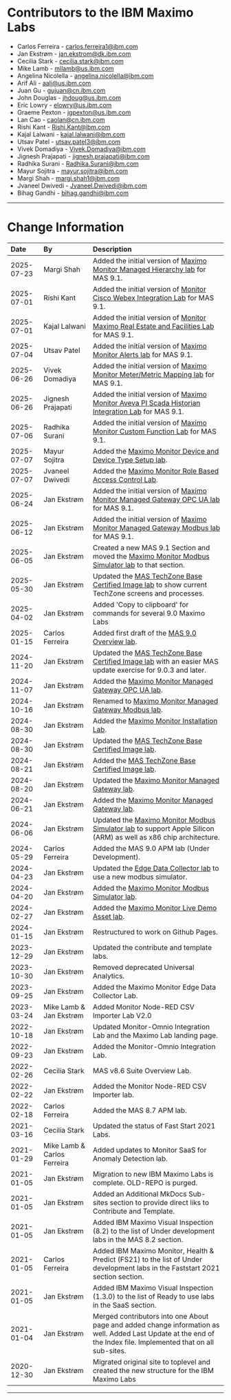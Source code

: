 # Contributors to the IBM Maximo Labs

- Carlos Ferreira - <carlos.ferreira1@ibm.com>
- Jan Ekstrøm - <jan.ekstrom@dk.ibm.com>
- Cecilia Stark - <cecilia.stark@ibm.com>
- Mike Lamb - <mllamb@us.ibm.com>
- Angelina Nicolella - <angelina.nicolella@ibm.com>
- Arif Ali - <aali@us.ibm.com>
- Juan Gu -  <gujuan@cn.ibm.com>
- John Douglas - <jhdoug@us.ibm.com>
- Eric Lowry - <elowry@us.ibm.com>
- Graeme Pexton - <jgpexton@us.ibm.com>
- Lan Cao - <caolan@cn.ibm.com>
- Rishi Kant - <Rishi.Kant@ibm.com>
- Kajal Lalwani - <kajal.lalwani@ibm.com>
- Utsav Patel - <utsav.patel3@ibm.com>
- Vivek Domadiya - <Vivek.Domadiya@ibm.com>
- Jignesh Prajapati - <jignesh.prajapati@ibm.com>
- Radhika Surani - <Radhika.Surani@ibm.com>
- Mayur Sojitra - <mayur.sojitra@ibm.com>
- Margi Shah - <margi.shah1@ibm.com>
- Jvaneel Dwivedi - <Jvaneel.Dwivedi@ibm.com>
- Bihag Gandhi - <bihag.gandhi@ibm.com>
 

---

# Change Information

|Date      |By             | Description                                                                            |
|:---------|:--------------|:---------------------------------------------------------------------------------------|
|2025-07-23|Margi Shah     |Added the initial version of [Maximo Monitor Managed Hierarchy lab](../monitor_managed_hierarchy_9.1/) for MAS 9.1. |
|2025-07-01|Rishi Kant    |Added the initial version of [Monitor Cisco Webex Integration Lab](../monitor_cisco_webex_integration_9.1/) for MAS 9.1. |
|2025-07-01|Kajal Lalwani    |Added the initial version of [ Monitor Maximo Real Estate and Facilities Lab](../monitor_MREF_9.1/) for MAS 9.1. |
|2025-07-04|Utsav Patel    |Added the initial version of [Maximo Monitor Alerts lab](../monitor_managed_alerts_9.1/) for MAS 9.1. |
|2025-06-26|Vivek Domadiya |Added the initial version of [Maximo Monitor Meter/Metric Mapping lab](../monitor_meter_metric_mapping_9.1/) for MAS 9.1. |
|2025-06-26|Jignesh Prajapati    |Added the initial version of [Maximo Monitor Aveva PI Scada Historian Integration Lab](../monitor_avevapi_scada_historian_integration_9.1/) for MAS 9.1. |
|2025-07-06|Radhika Surani    |Added the initial version of [Maximo Monitor Custom Function Lab](../monitor_custom_function_9.1/) for MAS 9.1. |
|2025-07-07|Mayur Sojitra|Added the [Maximo Monitor Device and Device Type Setup lab](../monitor_device_devicetype_setup_9.1/). |
|2025-07-07|Jvaneel Dwivedi|Added the [Maximo Monitor Role Based Access Control Lab](../monitor_role_based_access_control_9.1/). |
|2025-06-24|Jan Ekstrøm    |Added the initial version of [Maximo Monitor Managed Gateway OPC UA lab](../monitor_managed_gw_opcua_9.1/) for MAS 9.1. |
|2025-06-12|Jan Ekstrøm    |Added the initial version of [Maximo Monitor Managed Gateway Modbus lab](../monitor_managed_gw_modbus_9.1/) for MAS 9.1. |
|2025-06-05|Jan Ekstrøm    |Created a new MAS 9.1 Section and moved the [Maximo Monitor Modbus Simulator lab](../monitor_modbus_simulator/) to that section.|
|2025-05-30|Jan Ekstrøm    |Updated the [MAS TechZone Base Certified Image lab](../mas_techzone_base/) to show current TechZone screens and processes.  |
|2025-04-02|Jan Ekstrøm    |Added 'Copy to clipboard' for commands for several 9.0 Maximo Labs                      |
|2025-01-15|Carlos Ferreira|Added first draft of the [MAS 9.0 Overview lab](../mas_9.0/).                           |
|2024-11-20|Jan Ekstrøm    |Updated the [MAS TechZone Base Certified Image lab](../mas_techzone_base/) with an easier MAS update exercise for 9.0.3 and later.             |
|2024-11-07|Jan Ekstrøm    |Added the [Maximo Monitor Managed Gateway OPC UA lab](../monitor_managed_gw_opcua_9.0/).|
|2024-10-16|Jan Ekstrøm    |Renamed to [Maximo Monitor Managed Gateway Modbus lab](../monitor_managed_gw_modbus_9.0/). |
|2024-08-30|Jan Ekstrøm    |Added the [Maximo Monitor Installation Lab](../monitor_installation/).                  |
|2024-08-30|Jan Ekstrøm    |Updated the [MAS TechZone Base Certified Image lab](../mas_techzone_base/).             |
|2024-08-21|Jan Ekstrøm    |Added the [MAS TechZone Base Certified Image lab](../mas_techzone_base/).               |
|2024-08-20|Jan Ekstrøm    |Updated the [Maximo Monitor Managed Gateway lab](../monitor_managed_gateway_9.0/).      |
|2024-06-21|Jan Ekstrøm    |Added the [Maximo Monitor Managed Gateway lab](../monitor_managed_gateway_9.0/).        |
|2024-06-06|Jan Ekstrøm    |Updated the [Maximo Monitor Modbus Simulator lab](../monitor_modbus_simulator/) to support Apple Silicon (ARM) as well as x86 chip architecture.|
|2024-05-29|Carlos Ferreira|Added the MAS 9.0 APM lab (Under Development).                                          |
|2024-04-23|Jan Ekstrøm    |Updated the [Edge Data Collector lab](../edc_8.11/) to use a new modbus simulator.      |
|2024-04-20|Jan Ekstrøm    |Added the [Maximo Monitor Modbus Simulator lab](../monitor_modbus_simulator/).          |
|2024-02-27|Jan Ekstrøm    |Added the [Maximo Monitor Live Demo Asset lab](../monitor_live_demo_asset/).            |
|2024-01-15|Jan Ekstrøm    |Restructured to work on Github Pages.                                                   |
|2023-12-29|Jan Ekstrøm    |Updated the contribute and template labs.                                               |
|2023-10-30|Jan Ekstrøm    |Removed deprecated Universal Analytics.                                                 |
|2023-09-25|Jan Ekstrøm    |Added the Maximo Monitor Edge Data Collector Lab.                                       |
|2023-03-24|Mike Lamb & Jan Ekstrøm|Added Monitor Node-RED CSV Importer Lab V2.0|
|2022-10-18|Jan Ekstrøm|Updated Monitor-Omnio Integration Lab and the Maximo Lab landing page.|
|2022-09-23|Jan Ekstrøm|Added the Monitor-Omnio Integration Lab.|
|2022-02-26|Cecilia Stark|MAS v8.6 Suite Overview Lab. |
|2022-02-22|Jan Ekstrøm|Added the Monitor Node-RED CSV Importer lab.|
|2022-02-18|Carlos Ferreira|Added the MAS 8.7 APM lab.|
|2021-03-16|Cecilia Stark|Updated the status of Fast Start 2021 Labs.|
|2021-01-29|Mike Lamb & Carlos Ferreira |Added updates to Monitor SaaS for Anomaly Detection lab. |
|2021-01-05|Jan Ekstrøm|Migration to new IBM Maximo Labs is complete. OLD-REPO is purged.|
|2021-01-05|Jan Ekstrøm|Added an Additional MkDocs Sub-sites section to provide direct liks to Contribute and Template.|
|2021-01-05|Jan Ekstrøm|Added IBM Maximo Visual Inspection (8.2) to the list of Under development labs in the MAS 8.2 section.|
|2021-01-05|Carlos Ferreira|Added IBM Maximo Monitor, Health & Predict (FS21) to the list of Under development labs in the Faststart 2021 section section.|
|2021-01-05|Jan Ekstrøm|Added IBM Maximo Visual Inspection (1.3.0) to the list of Ready to use labs in the SaaS section.|
|2021-01-04|Jan Ekstrøm|Merged contributors into one About page and added change information as well. Added Last Update at the end of the Index file. Implemented that on all sub-sites.|
|2020-12-30|Jan Ekstrøm|Migrated original site to toplevel and created the new structure for the IBM Maximo Labs |

---
